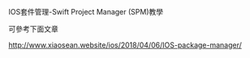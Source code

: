 IOS套件管理-Swift Project Manager (SPM)教學

可參考下面文章

http://www.xiaosean.website/ios/2018/04/06/IOS-package-manager/